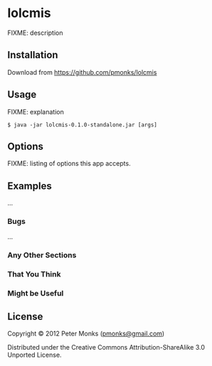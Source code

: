 # lolcmis

FIXME: description

## Installation

Download from https://github.com/pmonks/lolcmis

## Usage

FIXME: explanation

    $ java -jar lolcmis-0.1.0-standalone.jar [args]

## Options

FIXME: listing of options this app accepts.

## Examples

...

### Bugs

...

### Any Other Sections
### That You Think
### Might be Useful

## License

Copyright © 2012 Peter Monks (pmonks@gmail.com)

Distributed under the Creative Commons Attribution-ShareAlike 3.0 Unported License.
